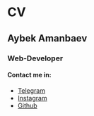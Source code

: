 # CV
## Aybek Amanbaev
### Web-Developer

#### Contact me in:
- [Telegram](https://t.me/scripter_w)
- [Instagram](https://www.instagram.com/aybekkun/)
- [Github](https://github.com/idevkun)
